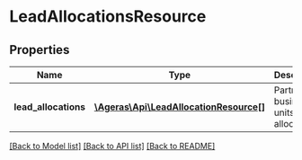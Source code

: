 # LeadAllocationsResource

## Properties
Name | Type | Description | Notes
------------ | ------------- | ------------- | -------------
**lead_allocations** | [**\Ageras\Api\LeadAllocationResource[]**](LeadAllocationResource.md) | Partner business units to allocate. | [optional] 

[[Back to Model list]](../README.md#documentation-for-models) [[Back to API list]](../README.md#documentation-for-api-endpoints) [[Back to README]](../README.md)


